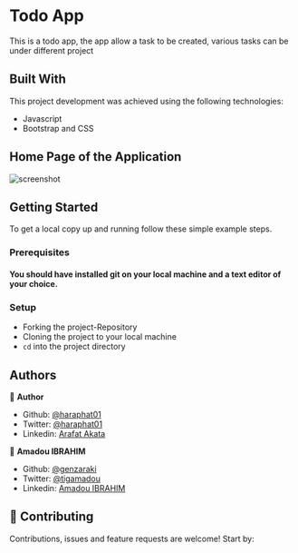 # Todo App

This is a todo app, the app allow a task to be created, various tasks can be under different project

## Built With
This project development was achieved using the following technologies:

- Javascript
- Bootstrap and CSS


## Home Page of the Application
![screenshot](lib.png)


## Getting Started

To get a local copy up and running follow these simple example steps.

### Prerequisites

#### You should have installed git on your local machine and a text editor of your choice.
### Setup

- Forking the project-Repository
- Cloning the project to your local machine
- `cd` into the project directory



## Authors

👤 **Author**

- Github: [@haraphat01](https://github.com/haraphat01)
- Twitter: [@haraphat01](https://twitter.com/haraphat01)
- Linkedin: [Arafat Akata](https://www.linkedin.com/in/arafat-akata/)




👤 **Amadou IBRAHIM**

- Github: [@genzaraki](https://github.com/tigamadou)
- Twitter: [@tigamadou](https://twitter.com/tigamadou)
- Linkedin: [Amadou IBRAHIM](https://www.linkedin.com/in/amadou-ibrahim-75769167/)




## 🤝 Contributing

Contributions, issues and feature requests are welcome! Start by: